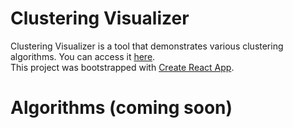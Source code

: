# Clustering Visualizer
Clustering Visualizer is a tool that demonstrates various clustering algorithms. You can access it [here](https://huynhcam1.github.io/Clustering-Visualizer/).  
This project was bootstrapped with [Create React App](https://github.com/facebook/create-react-app).
# Algorithms (coming soon)
